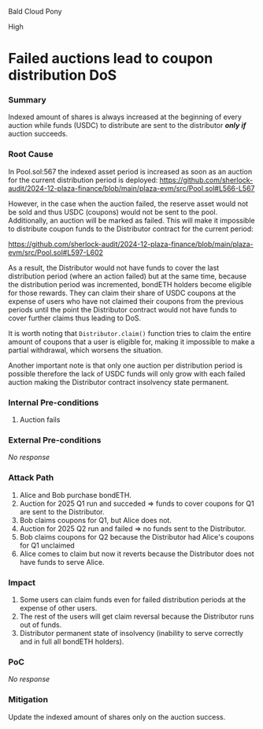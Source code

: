 Bald Cloud Pony

High

# Failed auctions lead to coupon distribution DoS

### Summary

Indexed amount of shares is always increased at the beginning of every auction while funds (USDC) to distribute are sent to the distributor ***only if*** auction succeeds.

### Root Cause

In Pool.sol:567 the indexed asset period is increased as soon as an auction for the current distribution period is deployed:
https://github.com/sherlock-audit/2024-12-plaza-finance/blob/main/plaza-evm/src/Pool.sol#L566-L567

However, in the case when the auction failed, the reserve asset would not be sold and thus USDC (coupons) would not be sent to the pool. Additionally, an auction will be marked as failed. This will make it impossible to distribute coupon funds to the Distributor contract for the current period:

https://github.com/sherlock-audit/2024-12-plaza-finance/blob/main/plaza-evm/src/Pool.sol#L597-L602

As a result, the Distributor would not have funds to cover the last distribution period (where an action failed) but at the same time, because the distribution period was incremented, bondETH holders become eligible for those rewards. They can claim their share of USDC coupons at the expense of users who have not claimed their coupons from the previous periods until the point the Distributor contract would not have funds to cover further claims thus leading to DoS.

It is worth noting that `Distributor.claim()` function tries to claim the entire amount of coupons that a user is eligible for, making it impossible to make a partial withdrawal, which worsens the situation.

Another important note is that only one auction per distribution period is possible therefore the lack of USDC funds will only grow with each failed auction making the Distributor contract insolvency state permanent.

### Internal Pre-conditions

1. Auction fails

### External Pre-conditions

_No response_

### Attack Path

1. Alice and Bob purchase bondETH.
2. Auction for 2025 Q1 run and succeded => funds to cover coupons for Q1 are sent to the Distributor.
3. Bob claims coupons for Q1, but Alice does not.
4. Auction for 2025 Q2 run and failed => no funds sent to the Distributor.
5. Bob claims coupons for Q2 because the Distributor had Alice's coupons for Q1 unclaimed
6. Alice comes to claim but now it reverts because the Distributor does not have funds to serve Alice.

### Impact

1. Some users can claim funds even for failed distribution periods at the expense of other users.
2. The rest of the users will get claim reversal because the Distributor runs out of funds.
3. Distributor permanent state of insolvency (inability to serve correctly and in full all bondETH holders).

### PoC

_No response_

### Mitigation

Update the indexed amount of shares only on the auction success.